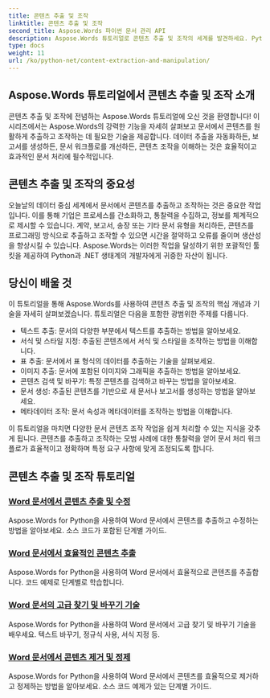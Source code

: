 ```yaml
---
title: 콘텐츠 추출 및 조작
linktitle: 콘텐츠 추출 및 조작
second_title: Aspose.Words 파이썬 문서 관리 API
description: Aspose.Words 튜토리얼로 콘텐츠 추출 및 조작의 세계를 발견하세요. Python과 .NET을 사용하여 콘텐츠를 효율적으로 추출하고 조작하는 방법을 배우고 문서 처리 역량을 강화하세요.
type: docs
weight: 11
url: /ko/python-net/content-extraction-and-manipulation/
---
```

## Aspose.Words 튜토리얼에서 콘텐츠 추출 및 조작 소개

콘텐츠 추출 및 조작에 전념하는 Aspose.Words 튜토리얼에 오신 것을 환영합니다! 이 시리즈에서는 Aspose.Words의 강력한 기능을 자세히 살펴보고 문서에서 콘텐츠를 원활하게 추출하고 조작하는 데 필요한 기술을 제공합니다. 데이터 추출을 자동화하든, 보고서를 생성하든, 문서 워크플로를 개선하든, 콘텐츠 조작을 이해하는 것은 효율적이고 효과적인 문서 처리에 필수적입니다.

## 콘텐츠 추출 및 조작의 중요성

오늘날의 데이터 중심 세계에서 문서에서 콘텐츠를 추출하고 조작하는 것은 중요한 작업입니다. 이를 통해 기업은 프로세스를 간소화하고, 통찰력을 수집하고, 정보를 체계적으로 제시할 수 있습니다. 계약, 보고서, 송장 또는 기타 문서 유형을 처리하든, 콘텐츠를 프로그래밍 방식으로 추출하고 조작할 수 있으면 시간을 절약하고 오류를 줄이며 생산성을 향상시킬 수 있습니다. Aspose.Words는 이러한 작업을 달성하기 위한 포괄적인 툴킷을 제공하여 Python과 .NET 생태계의 개발자에게 귀중한 자산이 됩니다.

## 당신이 배울 것

이 튜토리얼을 통해 Aspose.Words를 사용하여 콘텐츠 추출 및 조작의 핵심 개념과 기술을 자세히 살펴보겠습니다. 튜토리얼은 다음을 포함한 광범위한 주제를 다룹니다.

- 텍스트 추출: 문서의 다양한 부분에서 텍스트를 추출하는 방법을 알아보세요.
- 서식 및 스타일 지정: 추출된 콘텐츠에서 서식 및 스타일을 조작하는 방법을 이해합니다.
- 표 추출: 문서에서 표 형식의 데이터를 추출하는 기술을 살펴보세요.
- 이미지 추출: 문서에 포함된 이미지와 그래픽을 추출하는 방법을 알아보세요.
- 콘텐츠 검색 및 바꾸기: 특정 콘텐츠를 검색하고 바꾸는 방법을 알아보세요.
- 문서 생성: 추출된 콘텐츠를 기반으로 새 문서나 보고서를 생성하는 방법을 알아보세요.
- 메타데이터 조작: 문서 속성과 메타데이터를 조작하는 방법을 이해합니다.

이 튜토리얼을 마치면 다양한 문서 콘텐츠 조작 작업을 쉽게 처리할 수 있는 지식을 갖추게 됩니다. 콘텐츠를 추출하고 조작하는 모범 사례에 대한 통찰력을 얻어 문서 처리 워크플로가 효율적이고 정확하며 특정 요구 사항에 맞게 조정되도록 합니다.

## 콘텐츠 추출 및 조작 튜토리얼
### [Word 문서에서 콘텐츠 추출 및 수정](./extract-modify-document-content/)
Aspose.Words for Python을 사용하여 Word 문서에서 콘텐츠를 추출하고 수정하는 방법을 알아보세요. 소스 코드가 포함된 단계별 가이드.
### [Word 문서에서 효율적인 콘텐츠 추출](./document-content-extraction/)
Aspose.Words for Python을 사용하여 Word 문서에서 효율적으로 콘텐츠를 추출합니다. 코드 예제로 단계별로 학습합니다.
### [Word 문서의 고급 찾기 및 바꾸기 기술](./find-replace-documents/)
Aspose.Words for Python을 사용하여 Word 문서에서 고급 찾기 및 바꾸기 기술을 배우세요. 텍스트 바꾸기, 정규식 사용, 서식 지정 등.
### [Word 문서에서 콘텐츠 제거 및 정제](./remove-content-documents/)
Aspose.Words for Python을 사용하여 Word 문서에서 콘텐츠를 효율적으로 제거하고 정제하는 방법을 알아보세요. 소스 코드 예제가 있는 단계별 가이드.